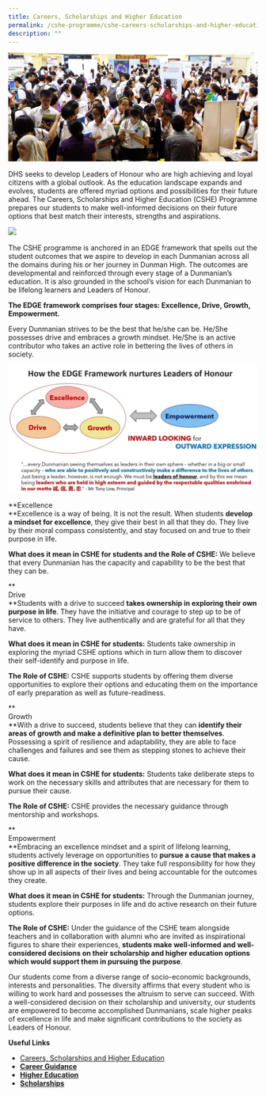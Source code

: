 ```yaml
---
title: Careers, Scholarships and Higher Education
permalink: /cshe-programme/cshe-careers-scholarships-and-higher-education/
description: ""
---
```

![](/images/Homepage/masthead-CSHE-programme.png)

DHS seeks to develop Leaders of Honour who are high achieving and loyal citizens with a global outlook. As the education landscape expands and evolves, students are offered myriad options and possibilities for their future ahead. The Careers, Scholarships and Higher Education (CSHE) Programme prepares our students to make well-informed decisions on their future options that best match their interests, strengths and aspirations.

![](https://dunmanhigh.moe.edu.sg/wp-content/uploads/2020/01/CSHE-The-Dunmanian-Edge.jpg)

The CSHE programme is anchored in an EDGE framework that spells out the student outcomes that we aspire to develop in each Dunmanian across all the domains during his or her journey in Dunman High. The outcomes are developmental and reinforced through every stage of a Dunmanian’s education. It is also grounded in the school’s vision for each Dunmanian to be lifelong learners and Leaders of Honour.

**The EDGE framework comprises four stages: Excellence, Drive, Growth, Empowerment.**

Every Dunmanian strives to be the best that he/she can be. He/She possesses drive and embraces a growth mindset. He/She is an active contributor who takes an active role in bettering the lives of others in society.

![](/images/CSHE-Leaders-of-Honour.jpg)

**Excellence  
**Excellence is a way of being. It is not the result. When students **develop a mindset for excellence**, they give their best in all that they do. They live by their moral compass consistently, and stay focused on and true to their purpose in life.

**What does it mean in CSHE for students and the Role of CSHE:** We believe that every Dunmanian has the capacity and capability to be the best that they can be.

**  
Drive  
**Students with a drive to succeed **takes ownership in exploring their own purpose in life**. They have the initiative and courage to step up to be of service to others. They live authentically and are grateful for all that they have.

**What does it mean in CSHE for students:** Students take ownership in exploring the myriad CSHE options which in turn allow them to discover their self-identify and purpose in life.

**The Role of CSHE:** CSHE supports students by offering them diverse opportunities to explore their options and educating them on the importance of early preparation as well as future-readiness.

**  
Growth  
**With a drive to succeed, students believe that they can **identify their areas of growth and make a definitive plan to better themselves**. Possessing a spirit of resilience and adaptability, they are able to face challenges and failures and see them as stepping stones to achieve their cause.

**What does it mean in CSHE for students:** Students take deliberate steps to work on the necessary skills and attributes that are necessary for them to pursue their cause.

**The Role of CSHE:** CSHE provides the necessary guidance through mentorship and workshops.

**  
Empowerment  
**Embracing an excellence mindset and a spirit of lifelong learning, students actively leverage on opportunities to **pursue a cause that makes a positive difference in the society**. They take full responsibility for how they show up in all aspects of their lives and being accountable for the outcomes they create.

**What does it mean in CSHE for students:** Through the Dunmanian journey, students explore their purposes in life and do active research on their future options.

**The Role of CSHE:** Under the guidance of the CSHE team alongside teachers and in collaboration with alumni who are invited as inspirational figures to share their experiences, **students make well-informed and well-considered decisions on their scholarship and higher education options which would support them in pursuing the purpose**.

Our students come from a diverse range of socio-economic backgrounds, interests and personalities. The diversity affirms that every student who is willing to work hard and possesses the altruism to serve can succeed. With a well-considered decision on their scholarship and university, our students are empowered to become accomplished Dunmanians, scale higher peaks of excellence in life and make significant contributions to the society as Leaders of Honour.

**Useful Links**

*   [Careers, Scholarships and Higher Education](/cshe-programme/cshe-careers-scholarships-and-higher-education/)
*   [**Career Guidance**](/cshe-programme/cshe-career-guidance/)
*   [**Higher Education**](/cshe-programme/cshe-higher-education/)
*   [**Scholarships**](/cshe-programme/cshe-scholarships/)